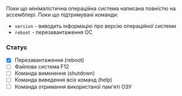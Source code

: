 Поки що мінімалістична операційна система написана повністю на ассемблері. Поки що підтримувані команди: 
- `version` - виводить інформацію про версію операційної системи 
- `reboot` - перезавантаження ОС

### Статус
- [x] Перезавантаження (reboot)
- [ ] Файлова система F12
- [ ] Команда вимкнення (shutdown)
- [ ] Команда виведення всіх команд (help)
- [ ] Команда отримання використаної пам'яті ОЗУ
